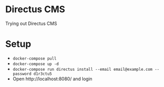 # Directus CMS

Trying out Directus CMS

# Setup
- `docker-compose pull`
- `docker-compose up -d`
- `docker-compose run directus install --email email@example.com --password d1r3ctu5`
- Open http://localhost:8080/ and login
